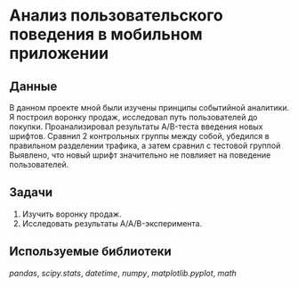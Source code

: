 # Анализ пользовательского поведения в мобильном приложении


## Данные

В данном проекте мной были изучены принципы событийной аналитики. Я построил
воронку продаж, исследовал путь пользователей до покупки. Проанализировал
результаты A/B-теста введения новых шрифтов. Сравнил 2 контрольных группы между
собой, убедился в правильном разделении трафика, а затем сравнил с тестовой группой
Выявлено, что новый шрифт значительно не повлияет на поведение пользователей.

## Задачи
1. Изучить воронку продаж.
2. Исследовать результаты A/A/B-эксперимента.

## Используемые библиотеки
*pandas*, *scipy.stats*, *datetime*, *numpy*, *matplotlib.pyplot*, *math*
